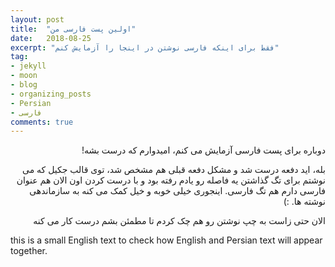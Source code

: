 ```yaml
---
layout: post
title:  "اولین پست فارسی من"
date:   2018-08-25
excerpt: "فقط برای اینکه فارسی نوشتن در اینجا را آزمایش کنم"
tag:
- jekyll 
- moon
- blog
- organizing_posts
- Persian
- فارسی
comments: true
---
```


<div dir="rtl" lang="fa">


<p>
دوباره برای پست فارسی آزمایش می کنم، امیدوارم که درست بشه!
</p>
<p>
بله، اید دفعه درست شد و مشکل دفعه قبلی هم مشخص شد، توی قالب جکیل که می نوشتم برای تگ گذاشتن یه فاصله رو یادم رفته بود
و با درست کردن اون الان هم عنوان فارسی دارم هم تگ فارسی. اینجوری خیلی خوبه و خیل کمک می کنه به سازماندهی نوشته ها. 
:)
</p>
<p>
الان حتی زاست به چپ نوشتن رو هم چک کردم تا مطمئن بشم درست کار می کنه
</p>
</div>
this is a small English text to check how English and Persian text will appear together.
